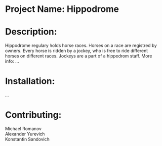 # Project Name: Hippodrome

# Description: 

Hippodrome regulary holds horse races. Horses on a race are registred by owners. 
Every horse is ridden by a jockey, who is free to ride different horses on different races. 
Jockeys are a part of a hippodrom staff.
More info: ...

# Installation: 

...

# Contributing:

Michael Romanov</br>
Alexander Yurevich</br>
Konstantin Sandovich
